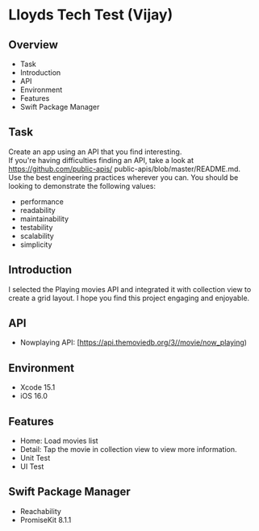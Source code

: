 # Lloyds Tech Test (Vijay)

## Overview
- Task
- Introduction
- API
- Environment
- Features
- Swift Package Manager

## Task
Create an app using an API that you find interesting.  
If you're having difficulties finding an API, take a look at https://github.com/public-apis/
public-apis/blob/master/README.md.  
Use the best engineering practices wherever you can. You should be looking to demonstrate the following values:  
- performance
- readability
- maintainability
- testability
- scalability
- simplicity

## Introduction
I selected the Playing movies API and integrated it with collection view to create a grid layout. I hope you find this project engaging and enjoyable.

## API
- Nowplaying API: [https://api.themoviedb.org/3//movie/now_playing)

## Environment
- Xcode 15.1
- iOS 16.0
    
## Features
- Home: Load movies list
- Detail: Tap the movie in collection view to view more information.
- Unit Test
- UI Test

## Swift Package Manager
- Reachability
- PromiseKit 8.1.1

